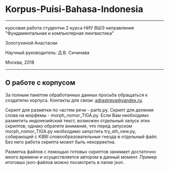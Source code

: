 # Korpus-Puisi-Bahasa-Indonesia
*****
курсовая работа студентки 2 курса НИУ ВШЭ направления "Фундаментальная и компьютерная лингвистика"

Золотухиной Анастасии

Научный руководитель: Д.В. Сичинава

Москва, 2018
*****
## О работе с корпусом
За полным пакетом обработанных данных просьба обращаться к создателю корпуса. Контакты для связи: adrastreya@yandex.ru.

Скрипт для разметки по частям речи - parts.py.
Скрипт для деления слова на морфемы - morph_nomor_TIGA.py. Если Вам необходимо разметить индонезийский текст, возможен отдельный запуск этих скриптов; однако обратите внимания, что перед запуском morph_nomor_TIGA.py необходимо запустить try_sth_new.py, собирающий с KBBI словообразовательные гнезда в отдельный файл. Без него работа скрипта может быть некорректна.

Разметка файлов с помощью готовых скриптов занимает достаточно много времени и осуществляется автором в данный момент. Пример итоговых json-файлов можно посмотреть в папке json.

